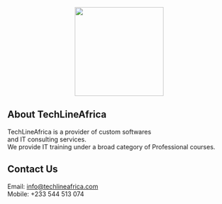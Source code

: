 <p align="center"><a href="https://laravel.com" target="_blank"><img src="https://lh5.googleusercontent.com/p/AF1QipPtqjJLwsmU7tbiSg77yL48pd2zQnoPXyxCI7ZI=w203-h203-k-no" width="200"></a></p>


## About TechLineAfrica

TechLineAfrica is a provider of custom softwares    
and IT consulting services.     
We provide IT training under a broad category of Professional courses.

## Contact Us
Email: info@techlineafrica.com  
Mobile: +233 544 513 074
